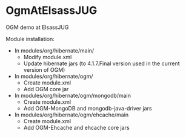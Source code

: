 OgmAtElsassJUG
==============

OGM demo at ElsassJUG

Module installation:
- In modules/org/hibernate/main/
   - Modify module.xml
   - Update hibernate jars (to 4.1.7.Final version used in the current version of OGM)
- In modules/org/hibernate/ogm/
   - Create module.xml
   - Add OGM core jar
- In modules/org/hibernate/ogm/mongodb/main
   - Create module.xml
   - Add OGM-MongoDB and mongodb-java-driver jars
- In modules/org/hibernate/ogm/ehcache/main
   - Create module.xml
   - Add OGM-Ehcache and ehcache core jars